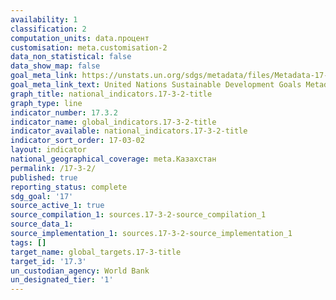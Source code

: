 ```yaml
---
availability: 1
classification: 2
computation_units: data.процент
customisation: meta.customisation-2
data_non_statistical: false
data_show_map: false
goal_meta_link: https://unstats.un.org/sdgs/metadata/files/Metadata-17-03-02.pdf
goal_meta_link_text: United Nations Sustainable Development Goals Metadata (pdf 468kB)
graph_title: national_indicators.17-3-2-title
graph_type: line
indicator_number: 17.3.2
indicator_name: global_indicators.17-3-2-title
indicator_available: national_indicators.17-3-2-title
indicator_sort_order: 17-03-02
layout: indicator
national_geographical_coverage: meta.Казахстан
permalink: /17-3-2/
published: true
reporting_status: complete
sdg_goal: '17'
source_active_1: true
source_compilation_1: sources.17-3-2-source_compilation_1
source_data_1:
source_implementation_1: sources.17-3-2-source_implementation_1
tags: []
target_name: global_targets.17-3-title
target_id: '17.3'
un_custodian_agency: World Bank
un_designated_tier: '1'
---
```

